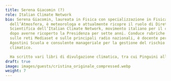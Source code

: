 ```yaml
---
title: Serena Giacomin (?)
role: Italian Climate Network
bio: Serena Giacomin, laureata in Fisica con specializzazione in Fisica
  dell’Atmosfera, è meteorologa e attualmente ricopre il ruolo di Direttrice
  Scientifica dell’Italian Climate Network, movimento italiano per il clima,
  dopo averne ricoperto la Presidenza per sette anni. Conduce rubriche meteo
  sulle reti Mediaset e sulle principali radio nazionali, è docente per De
  Agostini Scuola e consulente manageriale per la gestione del rischio
  climatico.

  Ha scritto vari libri di divulgazione climatica, tra cui Pinguini all’Equatore. Perché non tutto ciò che senti sul clima è vero (De Agostini, 2020), realizzato insieme a Luca Perri con illustrazioni di Caterina Fratalocchi, che smonta falsi miti sul clima con umorismo e rigore scientifico, rivolgendosi anche a un pubblico giovane
draft: true
image: images/guests/cristina_originale_compressed.webp
weight: 7
---
```

